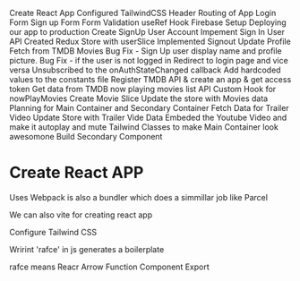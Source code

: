 Create React App
Configured TailwindCSS
Header
Routing of App
Login Form
Sign up Form
Form Validation
useRef Hook
Firebase Setup
Deploying our app to production
Create SignUp User Account
Impement Sign In User API
Created Redux Store with userSlice
Implemented Signout
Update Profile
Fetch from TMDB Movies
Bug Fix - Sign Up user display name and profile picture.
Bug Fix - if the user is not logged in Redirect to login page and vice versa
Unsubscribed to the onAuthStateChanged callback
Add hardcoded values to the constants file
Register TMDB API & create an app & get access token
Get data from TMDB now playing movies list API
Custom Hook for nowPlayMovies
Create Movie Slice
Update the store with Movies data
Planning for Main Container and Secondary Container
Fetch Data for Trailer Video
Update Store with Trailer Vide Data
Embeded the Youtube Video and make it autoplay and mute
Tailwind Classes to make Main Container look awesomone
Build Secondary Component

# Create React APP

Uses Webpack is also a bundler which does a simmillar job like Parcel

We can also vite for creating react app

Configure Tailwind CSS

Wrirint 'rafce' in js generates a boilerplate

rafce means Reacr Arrow Function Component Export

<!-- Episode 15 Remaining Time 00:13:42-->
